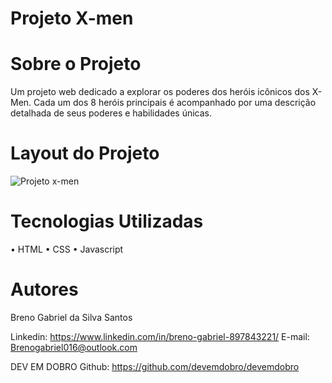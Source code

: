 # Projeto X-men

# Sobre o Projeto

Um projeto web dedicado a explorar os poderes dos heróis icônicos dos X-Men. Cada um dos 8 heróis principais é acompanhado por uma descrição detalhada de seus poderes e habilidades únicas.

# Layout do Projeto
![Projeto x-men](https://github.com/BrenoSantos07/Projeto-X-men/assets/138637952/ad7ea54a-f19b-43cc-9b07-efc9fe9bec39)

#  Tecnologias Utilizadas
• HTML
• CSS
• Javascript

# Autores
 Breno Gabriel da Silva Santos

Linkedin:
https://www.linkedin.com/in/breno-gabriel-897843221/
E-mail: Brenogabriel016@outlook.com

DEV EM DOBRO
Github: https://github.com/devemdobro/devemdobro

